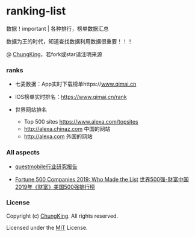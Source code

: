 # ranking-list
数据！important | 各种排行，榜单数据汇总

数据为王的时代，知道查找数据利用数据很重要！！！

@ [ChungKing](https://github.com/HuangCongQing/ranking-list)，若fork或star请注明来源


### ranks

* 七麦数据：App实时下载榜单https://www.qimai.cn

* IOS榜单实时排名：https://www.qimai.cn/rank

* 世界网站排名
  * Top 500 sites https://www.alexa.com/topsites
  * http://alexa.chinaz.com 中国的网站
  * http://alexa.com 外国的网站

### All aspects

* [questmobile行业研究报告](https://www.questmobile.com.cn/research/report-new)

*  [ Fortune 500 Companies 2019: Who Made the List](http://fortune.com/fortune500/list/)
[世界500强-财富中国](http://www.fortunechina.com/fortune500/)
[2019年《财富》美国500强排行榜](http://www.fortunechina.com/fortune500/c/2019-05/16/content_332875.htm)

### License

Copyright (c) [ChungKing](https://github.com/HuangCongQing/ranking-list). All rights reserved.

Licensed under the [MIT](./LICENSE) License.
